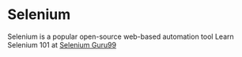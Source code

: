 # Selenium
Selenium is a popular open-source web-based automation tool
Learn Selenium 101 at [Selenium Guru99](https://www.guru99.com/selenium-tutorial.html)

